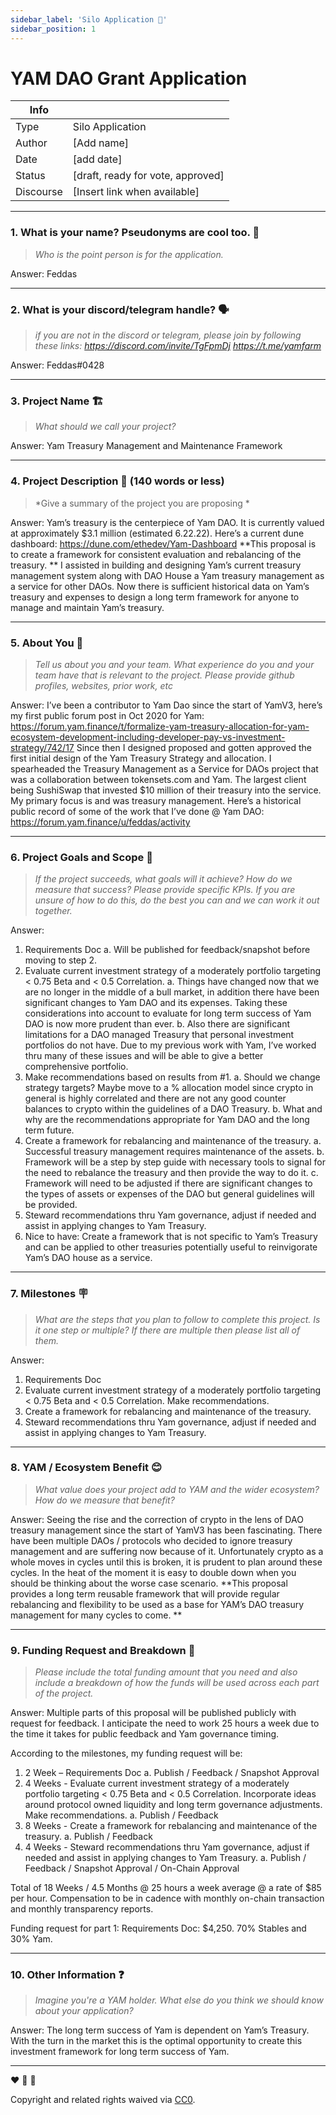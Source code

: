 ```yaml
---
sidebar_label: 'Silo Application 📝'
sidebar_position: 1
---
```


# YAM DAO Grant Application

| Info                  |                                          |
| -----------------     | ---------------------------------        |
| Type                  | Silo Application                         |
| Author                | [Add name]                               |
| Date                  | [add date]                               |
| Status                | [draft, ready for vote, approved]        |
| Discourse             | [Insert link when available]             |

---

### 1. What is your name? Pseudonyms are cool too. 🥸
> *Who is the point person is for the application.*

Answer:
Feddas

---

### 2. What is your discord/telegram handle? 🗣️
> *if you are not in the discord or telegram, please join by following these links:* 
*https://discord.com/invite/TgFpmDj* 
*https://t.me/yamfarm* 

Answer:
Feddas#0428

---

### 3. Project Name 🏗️
> *What should we call your project?*

Answer:
Yam Treasury Management and Maintenance Framework

---

### 4. Project Description 🤔 (140 words or less)
> *Give a summary of the project you are proposing *

Answer:
Yam’s treasury is the centerpiece of Yam DAO. It is currently valued at approximately $3.1 million (estimated 6.22.22). Here’s a current dune dashboard: https://dune.com/ethedev/Yam-Dashboard
**This proposal is to create a framework for consistent evaluation and rebalancing of the treasury. **
I assisted in building and designing Yam’s current treasury management system along with DAO House a Yam treasury management as a service for other DAOs. Now there is sufficient historical data on Yam’s treasury and expenses to design a long term framework for anyone to manage and maintain Yam’s treasury. 

---

### 5. About You 👥
> *Tell us about you and your team. What experience do you and your team have that is relevant to the project. Please provide github profiles, websites, prior work, etc*

Answer:
I’ve been a contributor to Yam Dao since the start of YamV3, here’s my first public forum post in Oct 2020 for Yam:
https://forum.yam.finance/t/formalize-yam-treasury-allocation-for-yam-ecosystem-development-including-developer-pay-vs-investment-strategy/742/17
Since then I designed proposed and gotten approved the first initial design of the Yam Treasury Strategy and allocation. I spearheaded the Treasury Management as a Service for DAOs project that was a collaboration between tokensets.com and Yam. The largest client being SushiSwap that invested $10 million of their treasury into the service. My primary focus is and was treasury management. 
Here’s a historical public record of some of the work that I’ve done @ Yam DAO: 
https://forum.yam.finance/u/feddas/activity

---

### 6. Project Goals and Scope 🚀
> *If the project succeeds, what goals will it achieve? How do we measure that success? Please provide specific KPIs. If you are unsure of how to do this, do the best you can and we can work it out together.*

Answer:
1.	Requirements Doc
a.	Will be published for feedback/snapshot before moving to step 2. 
2.	Evaluate current investment strategy of a moderately portfolio targeting < 0.75 Beta and < 0.5 Correlation. 
a.	Things have changed now that we are no longer in the middle of a bull market, in addition there have been significant changes to Yam DAO and its expenses. Taking these considerations into account to evaluate for long term success of Yam DAO is now more prudent than ever. 
b.	Also there are significant limitations for a DAO managed Treasury that personal investment portfolios do not have. Due to my previous work with Yam, I’ve worked thru many of these issues and will be able to give a better comprehensive portfolio. 
3.	Make recommendations based on results from #1. 
a.	Should we change strategy targets? Maybe move to a % allocation model since crypto in general is highly correlated and there are not any good counter balances to crypto within the guidelines of a DAO Treasury. 
b.	What and why are the recommendations appropriate for Yam DAO and the long term future. 
4.	Create a framework for rebalancing and maintenance of the treasury. 
a.	Successful treasury management requires maintenance of the assets. 
b.	Framework will be a step by step guide with necessary tools to signal for the need to rebalance the treasury and then provide the way to do it. 
c.	Framework will need to be adjusted if there are significant changes to the types of assets or expenses of the DAO but general guidelines will be provided. 
5.	Steward recommendations thru Yam governance, adjust if needed and assist in applying changes to Yam Treasury. 
6.	Nice to have: Create a framework that is not specific to Yam’s Treasury and can be applied to other treasuries potentially useful to reinvigorate Yam’s DAO house as a service. 
---

### 7. Milestones 🪧
> *What are the steps that you plan to follow to complete this project. Is it one step or multiple? If there are multiple then please list all of them.*

Answer:
1.	Requirements Doc
2.	Evaluate current investment strategy of a moderately portfolio targeting < 0.75 Beta and < 0.5 Correlation. Make recommendations. 
3.	Create a framework for rebalancing and maintenance of the treasury. 
4.	Steward recommendations thru Yam governance, adjust if needed and assist in applying changes to Yam Treasury.

---

### 8. YAM / Ecosystem Benefit 😊
> *What value does your project add to YAM and the wider ecosystem? How do we measure that benefit?* 

Answer:
Seeing the rise and the correction of crypto in the lens of DAO treasury management since the start of YamV3 has been fascinating. There have been multiple DAOs / protocols who decided to ignore treasury management and are suffering now because of it. Unfortunately crypto as a whole moves in cycles until this is broken, it is prudent to plan around these cycles. In the heat of the moment it is easy to double down when you should be thinking about the worse case scenario. 
**This proposal provides a long term reusable framework that will provide regular rebalancing and flexibility to be used as a base for YAM’s DAO treasury management for many cycles to come. **

---

### 9. Funding Request and Breakdown 💸
> *Please include the total funding amount that you need and also include a breakdown of how the funds will be used across each part of the project.*

Answer:
Multiple parts of this proposal will be published publicly with request for feedback. I anticipate the need to work 25 hours a week due to the time it takes for public feedback and Yam governance timing. 

According to the milestones, my funding request will be: 
1.	2 Week – Requirements Doc 
a.	Publish / Feedback / Snapshot Approval
2.	4 Weeks - Evaluate current investment strategy of a moderately portfolio targeting < 0.75 Beta and < 0.5 Correlation. Incorporate ideas around protocol owned liquidity and long term governance adjustments. Make recommendations. 
a.	Publish / Feedback
3.	8 Weeks - Create a framework for rebalancing and maintenance of the treasury. 
a.	Publish / Feedback
4.	4 Weeks - Steward recommendations thru Yam governance, adjust if needed and assist in applying changes to Yam Treasury. 
a.	Publish / Feedback / Snapshot Approval / On-Chain Approval

Total of 18 Weeks / 4.5 Months @ 25 hours a week average @ a rate of $85 per hour. Compensation to be in cadence with monthly on-chain transaction and monthly transparency reports. 

Funding request for part 1: Requirements Doc: $4,250. 70% Stables and 30% Yam. 

---

### 10. Other Information ❓
> *Imagine you're a YAM holder. What else do you think we should know about your application?*

Answer: 
The long term success of Yam is dependent on Yam’s Treasury. With the turn in the market this is the optimal opportunity to create this investment framework for long term success of Yam. 

---

:heart: :rocket: :sweet_potato:

Copyright and related rights waived via [CC0](https://creativecommons.org/publicdomain/zero/1.0/).
